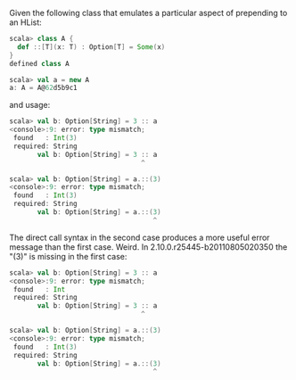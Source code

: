 Given the following class that emulates a particular aspect of prepending to an HList:

```scala
scala> class A {
  def ::[T](x: T) : Option[T] = Some(x)
}
defined class A

scala> val a = new A
a: A = A@62d5b9c1
```

and usage:
```scala
scala> val b: Option[String] = 3 :: a
<console>:9: error: type mismatch;
 found   : Int(3)
 required: String
       val b: Option[String] = 3 :: a
                                 ^

scala> val b: Option[String] = a.::(3)
<console>:9: error: type mismatch;
 found   : Int(3)
 required: String
       val b: Option[String] = a.::(3)
                                    ^
```

The direct call syntax in the second case produces a more useful error message than the first case.
Weird. In 2.10.0.r25445-b20110805020350 the "(3)" is missing in the first case:

```scala
scala> val b: Option[String] = 3 :: a
<console>:9: error: type mismatch;
 found   : Int
 required: String
       val b: Option[String] = 3 :: a
                                 ^

scala> val b: Option[String] = a.::(3)
<console>:9: error: type mismatch;
 found   : Int(3)
 required: String
       val b: Option[String] = a.::(3)
                                    ^
```
